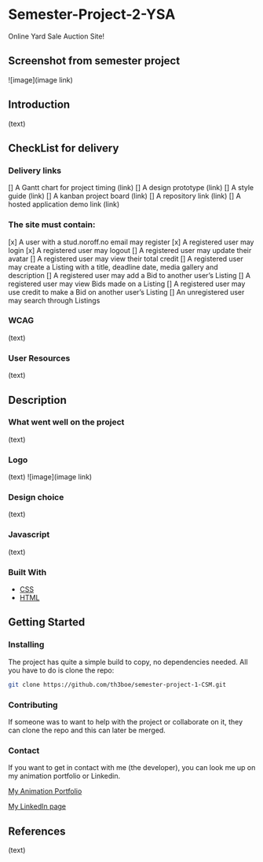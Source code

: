 # Semester-Project-2-YSA

Online Yard Sale Auction Site!

## Screenshot from semester project

![image](image link)

## Introduction

(text)

## CheckList for delivery

### Delivery links

[] A Gantt chart for project timing
(link)
[] A design prototype
(link)
[] A style guide
(link)
[] A kanban project board
(link)
[] A repository link
(link)
[] A hosted application demo link
(link)

### The site must contain:

[x] A user with a stud.noroff.no email may register
[x] A registered user may login
[x] A registered user may logout
[] A registered user may update their avatar
[] A registered user may view their total credit
[] A registered user may create a Listing with a title, deadline date, media gallery and description
[] A registered user may add a Bid to another user’s Listing
[] A registered user may view Bids made on a Listing
[] A registered user may use credit to make a Bid on another user’s Listing
[] An unregistered user may search through Listings

### WCAG

(text)

### User Resources

(text)

## Description

### What went well on the project

(text)

### Logo

(text)
![image](image link)

### Design choice

(text)

### Javascript

(text)

### Built With

- [CSS](https://github.com/th3boe/semester-project-1-CSM/tree/main/css)
- [HTML](https://github.com/th3boe/semester-project-1-CSM)

## Getting Started

### Installing

The project has quite a simple build to copy, no dependencies needed. All you have to do is clone the repo:

```bash
git clone https://github.com/th3boe/semester-project-1-CSM.git
```

### Contributing

If someone was to want to help with the project or collaborate on it, they can clone the repo and this can later be merged.

### Contact

If you want to get in contact with me (the developer), you can look me up on my animation portfolio or Linkedin.

[My Animation Portfolio](www.boe3am.com)

[My LinkedIn page](https://www.linkedin.com/in/benedicte-%C3%B8verb%C3%B8-9b35b2162/)

## References

(text)
